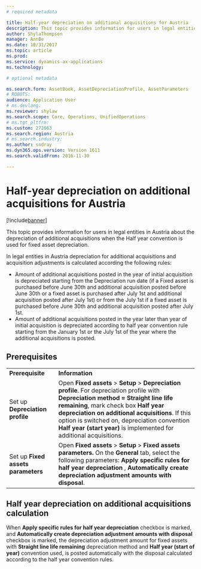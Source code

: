 ```yaml
---
# required metadata

title: Half-year depreciation on additional acquisitions for Austria
description: This topic provides information for users in legal entities in Austria about the depreciation of additional acquisitions when the Half year convention is used for fixed asset depreciation.
author: ShylaThompson
manager: AnnBe
ms.date: 10/31/2017
ms.topic: article
ms.prod: 
ms.service: dynamics-ax-applications
ms.technology: 

# optional metadata

ms.search.form: AssetBook, AssetDepreciationProfile, AssetParameters
# ROBOTS: 
audience: Application User
# ms.devlang: 
ms.reviewer: shylaw
ms.search.scope: Core, Operations, UnifiedOperations
# ms.tgt_pltfrm: 
ms.custom: 272663
ms.search.region: Austria
# ms.search.industry: 
ms.author: sndray
ms.dyn365.ops.version: Version 1611
ms.search.validFrom: 2016-11-30

---
```


# Half-year depreciation on additional acquisitions for Austria

[!include[banner](../includes/banner.md)]


This topic provides information for users in legal entities in Austria about the depreciation of additional acquisitions when the Half year convention is used for fixed asset depreciation.

In legal entities in Austria depreciation for additional acquisitions and acquisition adjustments is calculated according the following rules:

-   Amount of additional acquisitions posted in the year of initial acquisition is depreciated starting from the Depreciation run date (if a Fixed asset is purchased before June 30th and additional acquisition posted before June 30th or a fixed asset is purchased after July 1st and additional acquisition posted after July 1st) or from the July 1st if a fixed asset is purchased before June 30th and additional acquisition posted after July 1st.
-   Amount of additional acquisitions posted in the year later than year of initial acquisition is depreciated according to half year convention rule starting from the January 1st or the July 1st of the year where the additional acquisitions is posted.

## Prerequisites
|                                       |                                                                                                                                                                                                                                                                                                                                                               |
|---------------------------------------|---------------------------------------------------------------------------------------------------------------------------------------------------------------------------------------------------------------------------------------------------------------------------------------------------------------------------------------------------------------|
| **Prerequisite**                      | **Information**                                                                                                                                                                                                                                                                                                                                              |
| Set up **Depreciation profile**       | Open **Fixed assets** &gt; **Setup** &gt; **Depreciation profile**. For depreciation profile with **Depreciation method = Straight line life remaining**, mark check box **Half year depreciation on additional acquisitions**. If this option is switched on, depreciation convention **Half year (start year)** is implemented for additional acquisitions. |
| Set up **Fixed assets parameters**    | Open **Fixed assets** &gt; **Setup** &gt; **Fixed assets parameters.** On the **General** tab, select the following parameters:  **Apply specific rules for half year depreciation** , **Automatically create depreciation adjustment amounts with disposal**.                                                                                  |

## Half year depreciation on additional acquisitions calculation
When **Apply specific rules for half year depreciation** checkbox is marked, and **Automatically create depreciation adjustment amounts with disposal** checkbox is marked, the depreciation adjustment amount for fixed assets with **Straight line life remaining** depreciation method and **Half year (start of year)** convention used, is posted automatically with the disposal calculated according to the half year convention rules.




